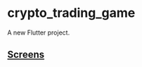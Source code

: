 # crypto_trading_game

A new Flutter project.

## [Screens]

[Screens]: <https://github.com/emrecoskun705/crypto_trading_game_app/tree/master/screen_images>



